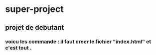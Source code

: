 # super-project
## projet de debutant 
### voicu les commande : il faut creer le fichier "index.html" et c'est tout .
